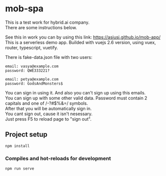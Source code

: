 # mob-spa
This is a test work for hybrid.ai company.  
There are some instructions below.

See this in work you can by using this link: https://asiusj.github.io/mob-app/  
This is a serverless demo app. Builded with vuejs 2.6 version, using vuex, router, typescript, vuetify.

There is fake-data.json file with two users:
```
email: vasya@example.com  
password: QWE333221?
```
```
email: petya@example.com  
password: GodsAndMonsters$
```
You can sign in using it. And also you can't sign up using this emails.  
You can sign up with some other valid data. Password must contain 2 capitals and one of /-?#$%&=/ symbols.  
After that you will be automatically sign in.  
You cant sign out, cause it isn't nesessary.  
Just press F5 to reload page to "sign out".  

## Project setup
```
npm install
```
### Compiles and hot-reloads for development
```
npm run serve
```